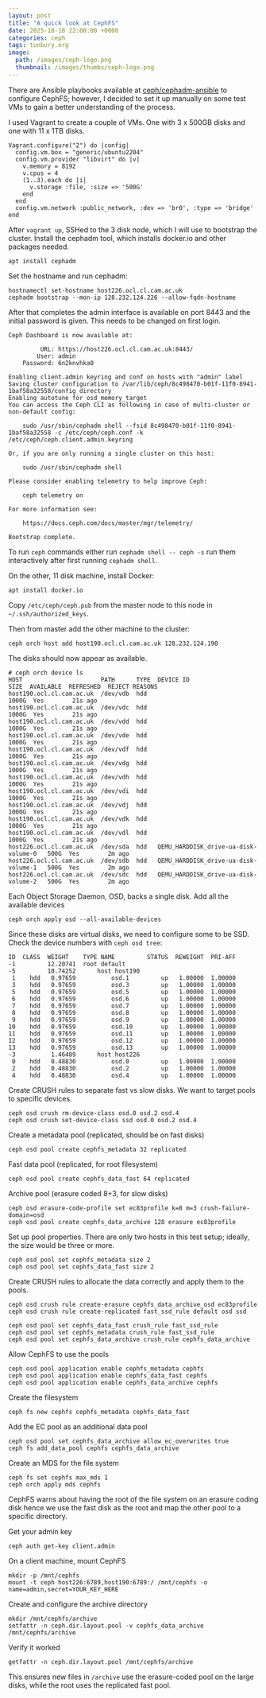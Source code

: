 ```yaml
---
layout: post
title: "A quick look at CephFS"
date: 2025-10-18 22:00:00 +0000
categories: ceph
tags: tunbury.org
image:
  path: /images/ceph-logo.png
  thumbnail: /images/thumbs/ceph-logo.png
---
```


There are Ansible playbooks available at [ceph/cephadm-ansible](https://github.com/ceph/cephadm-ansible) to configure CephFS; however, I decided to set it up manually on some test VMs to gain a better understanding of the process.

I used Vagrant to create a couple of VMs. One with 3 x 500GB disks and one with 11 x 1TB disks.

```
Vagrant.configure("2") do |config|
  config.vm.box = "generic/ubuntu2204"
  config.vm.provider "libvirt" do |v|
    v.memory = 8192
    v.cpus = 4
    (1..3).each do |i|
      v.storage :file, :size => '500G'
    end
  end
  config.vm.network :public_network, :dev => 'br0', :type => 'bridge'
end
```

After `vagrant up`, SSHed to the 3 disk node, which I will use to bootstrap the cluster. Install the cephadm tool, which installs docker.io and other packages needed.

```
apt install cephadm
```

Set the hostname and run cephadm:

```
hostnamectl set-hostname host226.ocl.cl.cam.ac.uk
cephadm bootstrap --mon-ip 128.232.124.226 --allow-fqdn-hostname
```

After that completes the admin interface is available on port 8443 and the initial password is given. This needs to be changed on first login.

```
Ceph Dashboard is now available at:

	     URL: https://host226.ocl.cl.cam.ac.uk:8443/
	    User: admin
	Password: 6n2knvhka0

Enabling client.admin keyring and conf on hosts with "admin" label
Saving cluster configuration to /var/lib/ceph/8c498470-b01f-11f0-8941-1baf58a32558/config directory
Enabling autotune for osd_memory_target
You can access the Ceph CLI as following in case of multi-cluster or non-default config:

	sudo /usr/sbin/cephadm shell --fsid 8c498470-b01f-11f0-8941-1baf58a32558 -c /etc/ceph/ceph.conf -k /etc/ceph/ceph.client.admin.keyring

Or, if you are only running a single cluster on this host:

	sudo /usr/sbin/cephadm shell 

Please consider enabling telemetry to help improve Ceph:

	ceph telemetry on

For more information see:

	https://docs.ceph.com/docs/master/mgr/telemetry/

Bootstrap complete.

```

To run `ceph` commands either run `cephadm shell -- ceph -s` run them interactively after first running `cephadm shell`.


On the other, 11 disk machine, install Docker:

```
apt install docker.io
```

Copy `/etc/ceph/ceph.pub` from the master node to this node in `~/.ssh/authorized_keys`.

Then from master add the other machine to the cluster:

```
ceph orch host add host190.ocl.cl.cam.ac.uk 128.232.124.190
```

The disks should now appear as available.
```
# ceph orch device ls
HOST                      PATH      TYPE  DEVICE ID                              SIZE  AVAILABLE  REFRESHED  REJECT REASONS  
host190.ocl.cl.cam.ac.uk  /dev/vdb  hdd                                         1000G  Yes        21s ago                    
host190.ocl.cl.cam.ac.uk  /dev/vdc  hdd                                         1000G  Yes        21s ago                    
host190.ocl.cl.cam.ac.uk  /dev/vdd  hdd                                         1000G  Yes        21s ago                    
host190.ocl.cl.cam.ac.uk  /dev/vde  hdd                                         1000G  Yes        21s ago                    
host190.ocl.cl.cam.ac.uk  /dev/vdf  hdd                                         1000G  Yes        21s ago                    
host190.ocl.cl.cam.ac.uk  /dev/vdg  hdd                                         1000G  Yes        21s ago                    
host190.ocl.cl.cam.ac.uk  /dev/vdh  hdd                                         1000G  Yes        21s ago                    
host190.ocl.cl.cam.ac.uk  /dev/vdi  hdd                                         1000G  Yes        21s ago                    
host190.ocl.cl.cam.ac.uk  /dev/vdj  hdd                                         1000G  Yes        21s ago                    
host190.ocl.cl.cam.ac.uk  /dev/vdk  hdd                                         1000G  Yes        21s ago                    
host190.ocl.cl.cam.ac.uk  /dev/vdl  hdd                                         1000G  Yes        21s ago                    
host226.ocl.cl.cam.ac.uk  /dev/sda  hdd   QEMU_HARDDISK_drive-ua-disk-volume-0   500G  Yes        2m ago                     
host226.ocl.cl.cam.ac.uk  /dev/sdb  hdd   QEMU_HARDDISK_drive-ua-disk-volume-1   500G  Yes        2m ago                     
host226.ocl.cl.cam.ac.uk  /dev/sdc  hdd   QEMU_HARDDISK_drive-ua-disk-volume-2   500G  Yes        2m ago                     
```

Each Object Storage Daemon, OSD, backs a single disk. Add all the available devices
```
ceph orch apply osd --all-available-devices
```

Since these disks are virtual disks, we need to configure some to be SSD. Check the device numbers with `ceph osd tree`:
```
ID  CLASS  WEIGHT    TYPE NAME         STATUS  REWEIGHT  PRI-AFF
-1         12.20741  root default                               
-5         10.74252      host host190                           
 1    hdd   0.97659          osd.1         up   1.00000  1.00000
 3    hdd   0.97659          osd.3         up   1.00000  1.00000
 5    hdd   0.97659          osd.5         up   1.00000  1.00000
 6    hdd   0.97659          osd.6         up   1.00000  1.00000
 7    hdd   0.97659          osd.7         up   1.00000  1.00000
 8    hdd   0.97659          osd.8         up   1.00000  1.00000
 9    hdd   0.97659          osd.9         up   1.00000  1.00000
10    hdd   0.97659          osd.10        up   1.00000  1.00000
11    hdd   0.97659          osd.11        up   1.00000  1.00000
12    hdd   0.97659          osd.12        up   1.00000  1.00000
13    hdd   0.97659          osd.13        up   1.00000  1.00000
-3          1.46489      host host226                           
 0    hdd   0.48830          osd.0         up   1.00000  1.00000
 2    hdd   0.48830          osd.2         up   1.00000  1.00000
 4    hdd   0.48830          osd.4         up   1.00000  1.00000
```

Create CRUSH rules to separate fast vs slow disks.  We want to target pools to specific devices.
```
ceph osd crush rm-device-class osd.0 osd.2 osd.4
ceph osd crush set-device-class ssd osd.0 osd.2 osd.4
```

Create a metadata pool (replicated, should be on fast disks)
```
ceph osd pool create cephfs_metadata 32 replicated
```

Fast data pool (replicated, for root filesystem)
```
ceph osd pool create cephfs_data_fast 64 replicated
```

Archive pool (erasure coded 8+3, for slow disks)
```
ceph osd erasure-code-profile set ec83profile k=8 m=3 crush-failure-domain=osd
ceph osd pool create cephfs_data_archive 128 erasure ec83profile
```

Set up pool properties. There are only two hosts in this test setup; ideally, the size would be three or more.
```
ceph osd pool set cephfs_metadata size 2
ceph osd pool set cephfs_data_fast size 2
```

Create CRUSH rules to allocate the data correctly and apply them to the pools.

```
ceph osd crush rule create-erasure cephfs_data_archive_osd ec83profile
ceph osd crush rule create-replicated fast_ssd_rule default osd ssd

ceph osd pool set cephfs_data_fast crush_rule fast_ssd_rule
ceph osd pool set cephfs_metadata crush_rule fast_ssd_rule
ceph osd pool set cephfs_data_archive crush_rule cephfs_data_archive
```

Allow CephFS to use the pools
```
ceph osd pool application enable cephfs_metadata cephfs
ceph osd pool application enable cephfs_data_fast cephfs
ceph osd pool application enable cephfs_data_archive cephfs
```

Create the filesystem
```
ceph fs new cephfs cephfs_metadata cephfs_data_fast
```

Add the EC pool as an additional data pool
```
ceph osd pool set cephfs_data_archive allow_ec_overwrites true
ceph fs add_data_pool cephfs cephfs_data_archive
```

Create an MDS for the file system
```
ceph fs set cephfs max_mds 1
ceph orch apply mds cephfs
```

CephFS warns about having the root of the file system on an erasure coding disk hence we use the fast disk as the root and map the other pool to a specific directory.

Get your admin key
```
ceph auth get-key client.admin
```

On a client machine, mount CephFS
```
mkdir -p /mnt/cephfs
mount -t ceph host226:6789,host190:6789:/ /mnt/cephfs -o name=admin,secret=YOUR_KEY_HERE
```

Create and configure the archive directory
```
mkdir /mnt/cephfs/archive
setfattr -n ceph.dir.layout.pool -v cephfs_data_archive /mnt/cephfs/archive
```

Verify it worked
```
getfattr -n ceph.dir.layout.pool /mnt/cephfs/archive
```

This ensures new files in `/archive` use the erasure-coded pool on the large disks, while the root uses the replicated fast pool.
